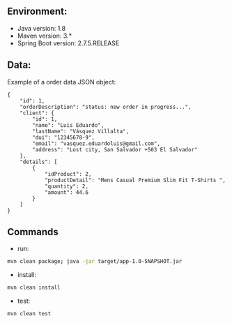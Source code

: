 ## Environment:
- Java version: 1.8
- Maven version: 3.*
- Spring Boot version: 2.7.5.RELEASE


## Data:
Example of a order data JSON object:
```
{
    "id": 1,
    "orderDescription": "status: new order in progress...",
    "client": {
        "id": 1,
        "name": "Luis Eduardo",
        "lastName": "Vásquez Villalta",
        "dui": "12345678-9",
        "email": "vasquez.eduardoluis@gmail.com",
        "address": "Lost city, San Salvador +503 El Salvador"
    },
    "details": [
        {
            "idProduct": 2,
            "productDetail": "Mens Casual Premium Slim Fit T-Shirts ",
            "quantity": 2,
            "amount": 44.6
        }
    ]
}
```


## Commands
- run:
```bash
mvn clean package; java -jar target/app-1.0-SNAPSHOT.jar
```
- install:
```bash
mvn clean install
```
- test:
```bash
mvn clean test
```
